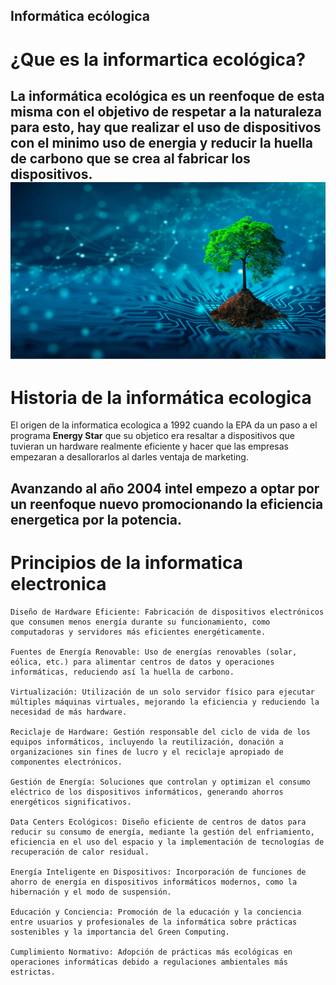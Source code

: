 ## Informática ecólogica
# ¿Que es la informartica ecológica?
La informática ecológica es un reenfoque de esta misma con el objetivo de respetar a la naturaleza para esto, hay que realizar el uso de dispositivos con el **minimo** uso de energia y reducir la huella de carbono que se crea al fabricar los dispositivos.
![planta.jpg](Imagenes/planta.jpg) 
---
# Historia de la informática ecologica 
El origen de la informatica ecologica a 1992 cuando la EPA da un paso a el programa **Energy Star** que su objetico era resaltar a dispositivos que tuvieran un hardware realmente eficiente y hacer que las empresas empezaran a desallorarlos al darles ventaja de marketing.

Avanzando al año 2004 intel empezo a optar por un reenfoque nuevo promocionando la eficiencia energetica por la potencia.
----
# Principios de la informatica electronica
    Diseño de Hardware Eficiente: Fabricación de dispositivos electrónicos que consumen menos energía durante su funcionamiento, como computadoras y servidores más eficientes energéticamente.

    Fuentes de Energía Renovable: Uso de energías renovables (solar, eólica, etc.) para alimentar centros de datos y operaciones informáticas, reduciendo así la huella de carbono.

    Virtualización: Utilización de un solo servidor físico para ejecutar múltiples máquinas virtuales, mejorando la eficiencia y reduciendo la necesidad de más hardware.

    Reciclaje de Hardware: Gestión responsable del ciclo de vida de los equipos informáticos, incluyendo la reutilización, donación a organizaciones sin fines de lucro y el reciclaje apropiado de componentes electrónicos.

    Gestión de Energía: Soluciones que controlan y optimizan el consumo eléctrico de los dispositivos informáticos, generando ahorros energéticos significativos.

    Data Centers Ecológicos: Diseño eficiente de centros de datos para reducir su consumo de energía, mediante la gestión del enfriamiento, eficiencia en el uso del espacio y la implementación de tecnologías de recuperación de calor residual.

    Energía Inteligente en Dispositivos: Incorporación de funciones de ahorro de energía en dispositivos informáticos modernos, como la hibernación y el modo de suspensión.

    Educación y Conciencia: Promoción de la educación y la conciencia entre usuarios y profesionales de la informática sobre prácticas sostenibles y la importancia del Green Computing.

    Cumplimiento Normativo: Adopción de prácticas más ecológicas en operaciones informáticas debido a regulaciones ambientales más estrictas.
